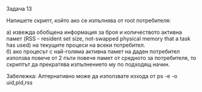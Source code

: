 Задача 13

Напишете скрипт, който ако се изпълнява от root потребителя:

а) извежда обобщена информация за броя и количеството активна памет (RSS - resident set size, not-swapped physical memory that a task has used) на текущите процеси на всеки потребител.\
б) ако процесът с най-голяма активна памет на даден потребител използва повече от 2 пъти повече памет от средното за потребителя, то скриптът да прекратява изпълнението му по подходящ начин.

Забележка: Алтернативно може да използвате изхода от ps -e -o uid,pid,rss
